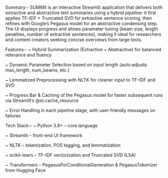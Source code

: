 Summary:-
SUMMit is an interactive Streamlit application that delivers both extractive and abstractive text summaries using a hybrid pipeline: it first applies TF–IDF + Truncated SVD for extractive sentence scoring, then refines with Google’s Pegasus model for an abstractive condensing step. The UI displays progress and allows parameter tuning (beam size, length penalties, number of extractive sentences), making it ideal for researchers and content creators seeking concise overviews from large texts.

Features:-
~ Hybrid Summarization (Extractive + Abstractive) for balanced relevance and fluency

~ Dynamic Parameter Selection based on input length (auto‐adjusts max_length, num_beams, etc.)

~ Lemmatized Preprocessing with NLTK for cleaner input to TF–IDF and SVD

~ Progress Bar & Caching of the Pegasus model for faster subsequent runs via Streamlit’s @st.cache_resource 

~ Error Handling in each pipeline stage, with user‐friendly messages on failures 


Tech Stack:-
 ~ Python 3.8+ – core language 
 
 ~ Streamlit – front-end UI framework 
 
 ~ NLTK – tokenization, POS tagging, and lemmatization 
 
 ~ scikit-learn – TF–IDF vectorization and Truncated SVD (LSA) 
 
 ~ Transformers – PegasusForConditionalGeneration & PegasusTokenizer from Hugging Face 

